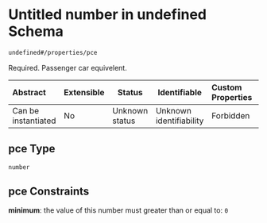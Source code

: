 # Untitled number in undefined Schema

```txt
undefined#/properties/pce
```

Required. Passenger car equivelent.


| Abstract            | Extensible | Status         | Identifiable            | Custom Properties | Additional Properties | Access Restrictions | Defined In                                                                                  |
| :------------------ | ---------- | -------------- | ----------------------- | :---------------- | --------------------- | ------------------- | ------------------------------------------------------------------------------------------- |
| Can be instantiated | No         | Unknown status | Unknown identifiability | Forbidden         | Allowed               | none                | [use_definition.schema.json\*](../../out/use_definition.schema.json "open original schema") |

## pce Type

`number`

## pce Constraints

**minimum**: the value of this number must greater than or equal to: `0`
